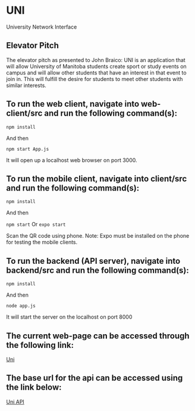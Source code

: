 # UNI
University Network Interface

## Elevator Pitch 
The elevator pitch as presented to John Braico:
UNI is an application that will allow University of Manitoba students create sport or study events on campus and will allow other students that have an interest in that event to join in. This will fulfill the desire for students to meet other students with similar interests.

## To run the web client, navigate into web-client/src and run the following command(s):

`npm install`

And then 

`npm start App.js`

It will open up a localhost web browser on port 3000.

## To run the mobile client, navigate into client/src and run the following command(s):

`npm install`

And then

`npm start` Or `expo start`


Scan the QR code using phone. Note: Expo must be installed on the phone for testing the mobile clients.

## To run the backend (API server), navigate into backend/src and run the following command(s):
`npm install`

And then

`node app.js` 

It will start the server on the localhost on port 8000

## The current web-page can be accessed through the following link:

[Uni](http://ec2-99-79-39-110.ca-central-1.compute.amazonaws.com:3000)

## The base url for the api can be accessed using the link below:

[Uni API](http://ec2-99-79-39-110.ca-central-1.compute.amazonaws.com:8000)


